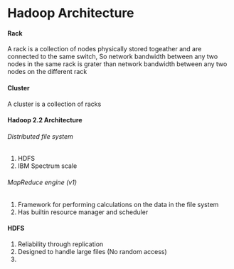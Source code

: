 # Hadoop Architecture

#### Rack
A rack is a collection of nodes physically stored togeather and are connected to the same switch, So network bandwidth between any two nodes in the same rack is grater than network bandwidth between any two nodes on the different rack

#### Cluster
A cluster is a collection of racks

#### Hadoop 2.2 Architecture

###### Distributed file system
1. HDFS
2. IBM Spectrum scale

###### MapReduce engine (v1)
1. Framework for performing calculations on the data in the file system
2. Has builtin resource manager and scheduler


#### HDFS

1. Reliability through replication
2. Designed to handle large files (No random access)
3. 